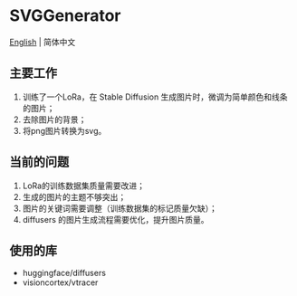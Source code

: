 # SVGGenerator
[English](./README_en.md) | 简体中文

## 主要工作
1. 训练了一个LoRa，在 Stable Diffusion 生成图片时，微调为简单颜色和线条的图片；
2. 去除图片的背景；
3. 将png图片转换为svg。

## 当前的问题
1. LoRa的训练数据集质量需要改进；
2. 生成的图片的主题不够突出；
3. 图片的关键词需要调整（训练数据集的标记质量欠缺）；
4. diffusers 的图片生成流程需要优化，提升图片质量。

## 使用的库
- huggingface/diffusers
- visioncortex/vtracer
